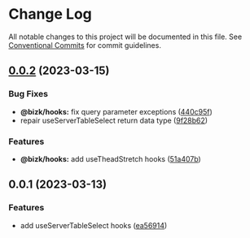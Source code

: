 # Change Log

All notable changes to this project will be documented in this file.
See [Conventional Commits](https://conventionalcommits.org) for commit guidelines.

## [0.0.2](https://github.com/qhanw/bizk/compare/@bizk/hooks@0.0.1...@bizk/hooks@0.0.2) (2023-03-15)

### Bug Fixes

- **@bizk/hooks:** fix query parameter exceptions ([440c95f](https://github.com/qhanw/bizk/commit/440c95f37f65fedc925fc9539548f5d6c004970f))
- repair useServerTableSelect return data type ([9f28b62](https://github.com/qhanw/bizk/commit/9f28b62a9217b754d3cbfb5f897584ce4165bd42))

### Features

- **@bizk/hooks:** add useTheadStretch hooks ([51a407b](https://github.com/qhanw/bizk/commit/51a407b4bb13a31e1a7fa36217aea47f1ad0a55f))

## 0.0.1 (2023-03-13)

### Features

- add useServerTableSelect hooks ([ea56914](https://github.com/qhanw/bizk/commit/ea569143e0e8906bc644f57c353ce7cae65d128c))

